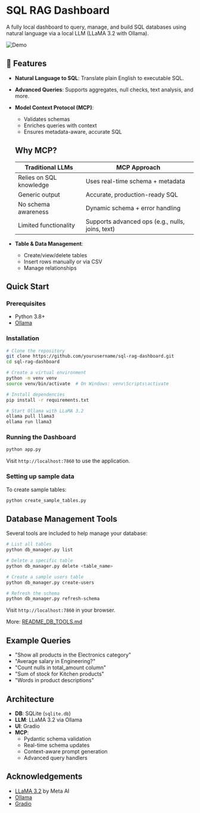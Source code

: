 
# SQL RAG Dashboard

A fully local dashboard to query, manage, and build SQL databases using natural language via a local LLM (LLaMA 3.2 with Ollama).

![Demo](./assets/SQLRAG.gif)

## 🔧 Features

- **Natural Language to SQL**: Translate plain English to executable SQL.
- **Advanced Queries**: Supports aggregates, null checks, text analysis, and more.
- **Model Context Protocol (MCP)**: 
  - Validates schemas
  - Enriches queries with context
  - Ensures metadata-aware, accurate SQL

  ## Why MCP?

  | Traditional LLMs           | MCP Approach                          |
  |---------------------------|----------------------------------------|
  | Relies on SQL knowledge   | Uses real-time schema + metadata       |
  | Generic output            | Accurate, production-ready SQL         |
  | No schema awareness       | Dynamic schema + error handling        |
  | Limited functionality     | Supports advanced ops (e.g., nulls, joins, text) |

- **Table & Data Management**:
  - Create/view/delete tables
  - Insert rows manually or via CSV
  - Manage relationships



## Quick Start

### Prerequisites
- Python 3.8+
- [Ollama](https://ollama.ai/)

### Installation

```bash
# Clone the repository
git clone https://github.com/yourusername/sql-rag-dashboard.git
cd sql-rag-dashboard

# Create a virtual environment
python -m venv venv
source venv/bin/activate  # On Windows: venv\Scripts\activate

# Install dependencies
pip install -r requirements.txt

# Start Ollama with LLaMA 3.2
ollama pull llama3
ollama run llama3
```

### Running the Dashboard

```bash
python app.py
```

Visit `http://localhost:7860` to use the application.

### Setting up sample data

To create sample tables:

```bash
python create_sample_tables.py
```

## Database Management Tools

Several tools are included to help manage your database:

```bash
# List all tables
python db_manager.py list

# Delete a specific table
python db_manager.py delete <table_name>

# Create a sample users table
python db_manager.py create-users

# Refresh the schema
python db_manager.py refresh-schema
```

Visit `http://localhost:7860` in your browser.


More: [README_DB_TOOLS.md](README_DB_TOOLS.md)

## Example Queries

- "Show all products in the Electronics category"
- "Average salary in Engineering?"
- "Count nulls in total_amount column"
- "Sum of stock for Kitchen products"
- "Words in product descriptions"

## Architecture

- **DB**: SQLite (`sqlite.db`)
- **LLM**: LLaMA 3.2 via Ollama
- **UI**: Gradio
- **MCP**:
  - Pydantic schema validation
  - Real-time schema updates
  - Context-aware prompt generation
  - Advanced query handlers




## Acknowledgements

- [LLaMA 3.2](https://ai.meta.com/llama/) by Meta AI  
- [Ollama](https://ollama.ai/)  
- [Gradio](https://www.gradio.app/)

